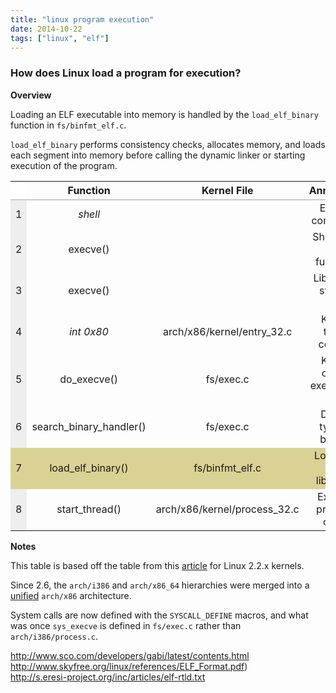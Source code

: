 ```yaml
---
title: "linux program execution"
date: 2014-10-22
tags: ["linux", "elf"]
---
```


### How does Linux load a program for execution?

**Overview**

Loading an ELF executable into memory is handled by the `load_elf_binary`
function in `fs/binfmt_elf.c`.

`load_elf_binary` performs consistency checks, allocates memory, and loads each
segment into memory before calling the dynamic linker or starting execution of
the program.

<table style="text-align:center; font-size: 16px;">
<col style="background-color: #eee;" />
<thead>
  <tr style="border-bottom: 2px solid #CCC;">
    <th style="background: #FFF;"></th>
    <th>Function</th>
    <th>Kernel File</th>
    <th>Annotation</th>
  </tr>
</thead>
<tbody>
  <tr>
    <td>1</td>
    <td><i>shell</i></td>
    <td></td>
    <td>Enter a command.</td>
  </td>
  <tr>
    <td>2</td>
    <td>execve()</td>
    <td></td>
    <td>Shell calls libc function.</td>
  </tr>
  <tr>
    <td>3</td>
    <td>execve()</td>
    <td></td>
    <td>Libc does system call.</td>
  </tr>
  <tr>
    <td>4</td>
    <td><i>int 0x80</i></td>
    <td>arch/x86/kernel/entry_32.c</td>
    <td>Kernel takes control.<td> 
  </tr>
  <tr>
    <td>5</td>
    <td>do_execve()</td>
    <td>fs/exec.c</td>
    <td>Kernel opens executable file.</td>
  </tr>
  <tr>
    <td>6</td>
    <td>search_binary_handler()</td>
    <td>fs/exec.c</td>
    <td>Detect type of binary.</td>
  </tr>
  <tr style="background-color: #dad295;">
    <td>7</td>
    <td>load_elf_binary()</td>
    <td>fs/binfmt_elf.c</td>
    <td>Load ELF and libraries.</td>
  </tr>
  <tr>
    <td>8</td>
    <td>start_thread()</td>
    <td>arch/x86/kernel/process_32.c</td>
    <td>Execute program code.</td>
  </tr>
</tbody>
</table>

**Notes**

This table is based off the table from this [article][1] for Linux 2.2.x
kernels.

Since 2.6, the `arch/i386` and `arch/x86_64` hierarchies were merged into a
[unified][2] `arch/x86` architecture.

System calls are now defined with the `SYSCALL_DEFINE` macros, and what was
once `sys_execve` is defined in `fs/exec.c` rather than `arch/i386/process.c`.
   
[1]: http://asm.sourceforge.net/articles/startup.htm
[2]: http://lwn.net/Articles/242439/

http://www.sco.com/developers/gabi/latest/contents.html   
http://www.skyfree.org/linux/references/ELF_Format.pdf)   
http://s.eresi-project.org/inc/articles/elf-rtld.txt


